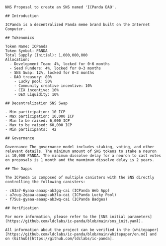     NNS Proposal to create an SNS named 'ICPanda DAO'.

    ## Introduction

    ICPanda is a decentralized Panda meme brand built on the Internet Computer.

    ## Tokenomics

    Token Name: ICPanda
    Token Symbol: PANDA
    Total Supply (Initial): 1,000,000,000
    Allocation:
      - Development Team: 4%, locked for 0~6 months
      - Seed Funders: 4%, locked for 0~3 months
      - SNS Swap: 12%, locked for 0~3 months
      - DAO treasury: 80%
        - Lucky pool: 50%
        - Community creative incentive: 10%
        - CEX incentive: 10%
        - DEX Liquidity: 10%

    ## Decentralization SNS Swap

    - Min participation: 10 ICP
    - Max participation: 10,000 ICP
    - Min to be raised: 6,000 ICP
    - Max to be raised: 60,000 ICP
    - Min participants:  42

    ## Governance

    Governance The governance model includes staking, voting, and other relevant details. The minimum amount of SNS tokens to stake a neuron is 10,000 PANDA. The minimum dissolve delay for a neuron to cast votes on proposals is 1 month and the maxmimum dissolve delay is 2 years.

    ## The Dapps

    The ICPanda is composed of multiple canisters with the SNS directly controlling the following canisters:

    - c63a7-6yaaa-aaaap-ab3gq-cai (ICPanda Web App)
    - a7cug-2qaaa-aaaap-ab3la-cai (ICPanda Lucky Pool)
    - f75us-gyaaa-aaaap-ab3wq-cai (ICPanda Badges)

    ## Verification

    For more information, please refer to the [SNS initial parameters](https://github.com/ldclabs/ic-panda/blob/main/sns_init.yaml).

    All information about the project can be verified in the (whitepaper)[https://github.com/ldclabs/ic-panda/blob/main/whitepaper/en.md] and on (Github)[https://github.com/ldclabs/ic-panda].